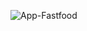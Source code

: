 ![App-Fastfood](https://github.com/lucasferreira09/App-FastFood-Mobile/blob/4768c8fd4d68015da5f6c43a97bf6443f35699a0/app%20.png)

